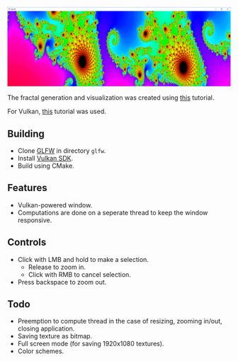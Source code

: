 ![alt text](example.png?raw=true)

The fractal generation and visualization was created using [this](https://www.codingame.com/playgrounds/2358/how-to-plot-the-mandelbrot-set/mandelbrot-set) tutorial.

For Vulkan, [this](https://vulkan-tutorial.com/) tutorial was used.

## Building
* Clone [GLFW](https://github.com/glfw/glfw) in directory `glfw`.
* Install [Vulkan SDK](https://www.lunarg.com/vulkan-sdk/).
* Build using CMake.

## Features
* Vulkan-powered window.
* Computations are done on a seperate thread to keep the window responsive.

## Controls
* Click with LMB and hold to make a selection.
    * Release to zoom in.
    * Click with RMB to cancel selection.
* Press backspace to zoom out.

## Todo
* Preemption to compute thread in the case of resizing, zooming in/out, closing application.
* Saving texture as bitmap.
* Full screen mode (for saving 1920x1080 textures).
* Color schemes.
